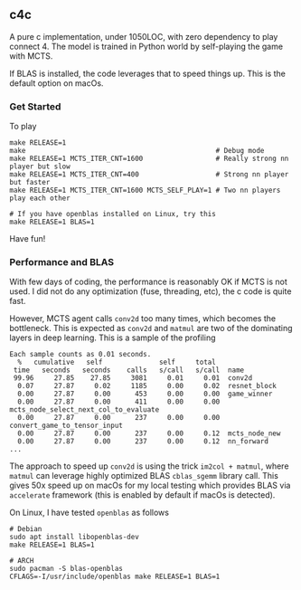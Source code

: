 ## c4c

A pure c implementation, under 1050LOC, with zero dependency to play connect 4.
The model is trained in Python world by self-playing the game with MCTS.

If BLAS is installed, the code leverages that to speed things up. This is the
default option on macOs.

### Get Started

To play
```
make RELEASE=1
make                                               # Debug mode
make RELEASE=1 MCTS_ITER_CNT=1600                  # Really strong nn player but slow
make RELEASE=1 MCTS_ITER_CNT=400                   # Strong nn player but faster
make RELEASE=1 MCTS_ITER_CNT=1600 MCTS_SELF_PLAY=1 # Two nn players play each other

# If you have openblas installed on Linux, try this
make RELEASE=1 BLAS=1
```
Have fun!

### Performance and BLAS

With few days of coding, the performance is reasonably OK if MCTS is not used.
I did not do any optimization (fuse, threading, etc), the c code is quite fast.

However, MCTS agent calls `conv2d` too many times, which becomes the bottleneck.
This is expected as `conv2d` and `matmul` are two of the dominating layers in
deep learning. This is a sample of the profiling
```
Each sample counts as 0.01 seconds.
  %   cumulative   self              self     total
 time   seconds   seconds    calls   s/call   s/call  name
 99.96     27.85    27.85     3081     0.01     0.01  conv2d
  0.07     27.87     0.02     1185     0.00     0.02  resnet_block
  0.00     27.87     0.00      453     0.00     0.00  game_winner
  0.00     27.87     0.00      411     0.00     0.00  mcts_node_select_next_col_to_evaluate
  0.00     27.87     0.00      237     0.00     0.00  convert_game_to_tensor_input
  0.00     27.87     0.00      237     0.00     0.12  mcts_node_new
  0.00     27.87     0.00      237     0.00     0.12  nn_forward
...
```

The approach to speed up `conv2d` is using the trick `im2col + matmul`, where
`matmul` can leverage highly optimized BLAS `cblas_sgemm` library call. This
gives 50x speed up on macOs for my local testing which provides BLAS via
`accelerate` framework (this is enabled by default if macOs is detected).

On Linux, I have tested `openblas` as follows
```
# Debian
sudo apt install libopenblas-dev
make RELEASE=1 BLAS=1

# ARCH
sudo pacman -S blas-openblas
CFLAGS=-I/usr/include/openblas make RELEASE=1 BLAS=1
```
